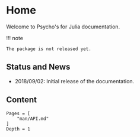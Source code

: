# Home

Welcome to Psycho's for Julia documentation.


!!! note

    The package is not released yet.
    
    
## Status and News

- 2018/09/02: Initial release of the documentation.


## Content

```@contents
Pages = [
    "man/API.md"
]
Depth = 1
```
